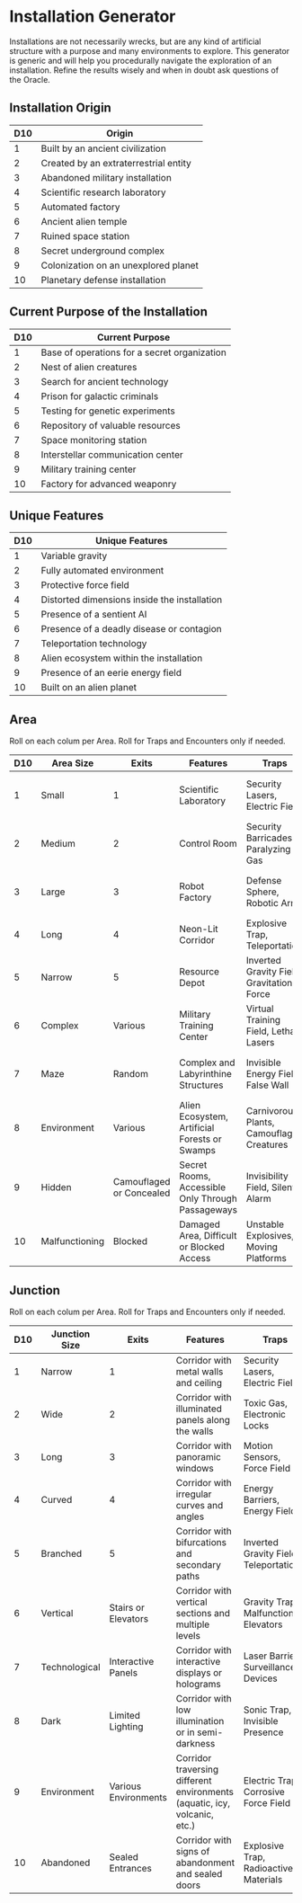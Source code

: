 # Installation Generator

Installations are not necessarily wrecks, but are any kind of artificial structure with a purpose and many environments to explore. This generator is generic and will help you procedurally navigate the exploration of an installation. Refine the results wisely and when in doubt ask questions of the Oracle.

## Installation Origin

| D10 | Origin                                |
| --- | ------------------------------------- |
| 1   | Built by an ancient civilization      |
| 2   | Created by an extraterrestrial entity |
| 3   | Abandoned military installation       |
| 4   | Scientific research laboratory        |
| 5   | Automated factory                     |
| 6   | Ancient alien temple                  |
| 7   | Ruined space station                  |
| 8   | Secret underground complex            |
| 9   | Colonization on an unexplored planet  |
| 10  | Planetary defense installation        |

## Current Purpose of the Installation

| D10 | Current Purpose                              |
| --- | -------------------------------------------- |
| 1   | Base of operations for a secret organization |
| 2   | Nest of alien creatures                      |
| 3   | Search for ancient technology                |
| 4   | Prison for galactic criminals                |
| 5   | Testing for genetic experiments              |
| 6   | Repository of valuable resources             |
| 7   | Space monitoring station                     |
| 8   | Interstellar communication center            |
| 9   | Military training center                     |
| 10  | Factory for advanced weaponry                |

## Unique Features

| D10 | Unique Features                              |
| --- | -------------------------------------------- |
| 1   | Variable gravity                             |
| 2   | Fully automated environment                  |
| 3   | Protective force field                       |
| 4   | Distorted dimensions inside the installation |
| 5   | Presence of a sentient AI                    |
| 6   | Presence of a deadly disease or contagion    |
| 7   | Teleportation technology                     |
| 8   | Alien ecosystem within the installation      |
| 9   | Presence of an eerie energy field            |
| 10  | Built on an alien planet                     |

## Area

Roll on each colum per Area. Roll for Traps and Encounters only if needed.

| D10 | Area Size      | Exits                    | Features                                          | Traps                                       | Encounters                                  |
| --- | -------------- | ------------------------ | ------------------------------------------------- | ------------------------------------------- | ------------------------------------------- |
| 1   | Small          | 1                        | Scientific Laboratory                             | Security Lasers, Electric Field             | Disused Androids, Genetic Experiments       |
| 2   | Medium         | 2                        | Control Room                                      | Security Barricades, Paralyzing Gas         | Defense Robots, Scientists                  |
| 3   | Large          | 3                        | Robot Factory                                     | Defense Sphere, Robotic Arms                | Worker Androids, Surveillance Robots        |
| 4   | Long           | 4                        | Neon-Lit Corridor                                 | Explosive Trap, Teleportation               | Tentacled Aliens, Smugglers                  |
| 5   | Narrow         | 5                        | Resource Depot                                    | Inverted Gravity Field, Gravitational Force | Cargo Androids, Security Robots             |
| 6   | Complex        | Various                  | Military Training Center                          | Virtual Training Field, Lethal Lasers       | Elite Soldiers, Officers                    |
| 7   | Maze           | Random                   | Complex and Labyrinthine Structures               | Invisible Energy Field, False Wall          | Mutant Creatures, Space Explorers                 |
| 8   | Environment    | Various                  | Alien Ecosystem, Artificial Forests or Swamps     | Carnivorous Plants, Camouflaged Creatures   | Space Explorers, Hunters                    |
| 9   | Hidden         | Camouflaged or Concealed | Secret Rooms, Accessible Only Through Passageways | Invisibility Field, Silent Alarm            | Mercenary, Thieves                      |
| 10  | Malfunctioning | Blocked                  | Damaged Area, Difficult or Blocked Access         | Unstable Explosives, Moving Platforms       | Mechanical Creatures, Malfunctioning Robots |

## Junction

Roll on each colum per Area. Roll for Traps and Encounters only if needed.

| D10 | Junction Size | Exits                | Features                                                                  | Traps                                  | Encounters                                   |
| --- | ------------- | -------------------- | ------------------------------------------------------------------------- | -------------------------------------- | -------------------------------------------- |
| 1   | Narrow        | 1                    | Corridor with metal walls and ceiling                                     | Security Lasers, Electric Field        | Surveillance Robots, Security Systems        |
| 2   | Wide          | 2                    | Corridor with illuminated panels along the walls                          | Toxic Gas, Electronic Locks            | Maintenance Androids, Technicians            |
| 3   | Long          | 3                    | Corridor with panoramic windows                                           | Motion Sensors, Force Field            | Space Explorers, Secret Agents               |
| 4   | Curved        | 4                    | Corridor with irregular curves and angles                                 | Energy Barriers, Energy Field          | Tentacled Aliens, Predators                   |
| 5   | Branched      | 5                    | Corridor with bifurcations and secondary paths                            | Inverted Gravity Field, Teleportation  | Smugglers, Mercenaries                       |
| 6   | Vertical      | Stairs or Elevators  | Corridor with vertical sections and multiple levels                       | Gravity Trap, Malfunctioning Elevators | Space Abyss Explorers, Flying Aliens         |
| 7   | Technological | Interactive Panels   | Corridor with interactive displays or holograms                           | Laser Barriers, Surveillance Devices   | Scientists, Technicians                      |
| 8   | Dark          | Limited Lighting     | Corridor with low illumination or in semi-darkness                        | Sonic Trap, Invisible Presence         | Nocturnal Creatures, Shadows                 |
| 9   | Environment   | Various Environments | Corridor traversing different environments (aquatic, icy, volcanic, etc.) | Electric Trap, Corrosive Force Field   | Interdimensional Explorers, Elemental Beings |
| 10  | Abandoned     | Sealed Entrances     | Corridor with signs of abandonment and sealed doors                       | Explosive Trap, Radioactive Materials  | Malfunctioning Androids, Mutant Creatures    |


